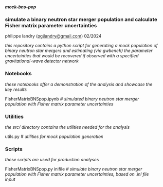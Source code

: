 ##### mock-bns-pop
### simulate a binary neutron star merger population and calculate Fisher matrix parameter uncertainties
philippe landry (pgjlandry@gmail.com) 02/2024

*this repository contains a python script for generating a mock population of binary neutron star mergers and estimating (via gwbench) the parameter uncertainties that would be recovered if observed with a specified gravitational-wave detector network*

### Notebooks

*these notebooks offer a demonstration of the analysis and showcase the key results*

FisherMatrixBNSpop.ipynb *# simulated binary neutron star merger population with Fisher matrix parameter uncertainties*

### Utilities

*the src/ directory contains the utilities needed for the analysis*

utils.py *# utilities for mock population generation*

### Scripts

*these scripts are used for production analyses*

FisherMatrixBNSpop.py inifile *# simulate binary neutron star merger population with Fisher matrix parameter uncertainties, based on .ini file input*
